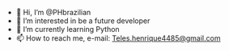 - 👋 Hi, I’m @PHbrazilian
- 👀 I’m interested in be a future developer
- 🌱 I’m currently learning Python
- 📫 How to reach me, e-mail: Teles.henrique4485@gmail.com  

<!---
PHbrazilian/PHbrazilian is a ✨ special ✨ repository because its `README.md` (this file) appears on your GitHub profile.
You can click the Preview link to take a look at your changes.
--->
